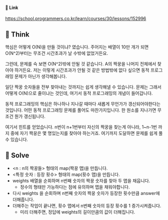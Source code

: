 #### 🔗 Link

https://school.programmers.co.kr/learn/courses/30/lessons/152996


## 🤔 Think
 핵심은 어떻게 O(N)을 만들 것이냐? 였습니다. 주어지는 배열이 10만 개가 되면 O(N^2)부터는 무조건 시간초과가 날 수밖에 없었거든요.

 그런데, 문제를 슥 보면 O(N^2)밖에 안될 것 같습니다. A의 짝꿍을 나머지 전체에서 찾아야 하거든요. 저는 이렇게 시간초과가 안될 것 같은 방법밖에 없다 싶으면 동적 프로그래밍 문제가 아닌가 생각해봅니다.

 일단 짝꿍 숫자들을 전부 찾아내는 것까지는 쉽게 생각해낼 수 있습니다. 문제는 그래서 어떻게 O(N)으로 줄이냐는 것인데, 여기서 동적 프로그래밍의 개념이 들어갑니다.

 동적 프로그래밍의 핵심은 하나하나 지나갈 때마다 새롭게 무언가가 갱신되어야한다는 것입니다. 어떤 동적 프로그래밍 문제를 풀어도 마찬가지입니다. 한 원소를 지나가면 무조건 뭔가 갱신됩니다.

 여기서 힌트를 얻었습니다. n번이 n+1번부터 자신의 짝꿍을 찾는게 아니라, 1~n-1번 까지 중에 자기 짝꿍은 몇 명있는지를 찾아야 하는거죠. 여기까지 도달하면 문제를 쉽게 풀 수 있습니다.

## 🔎 Solve
- <n : n의 짝꿍들> 형태의 map(짝꿍 맵)을 만듭니다.
- <특정 숫자 : 등장 횟수> 형태의 map(횟수 맵)을 만듭니다.
- weights 배열을 순회하며 n번째 숫자의 짝꿍 숫자를 찾아 두 맵을 채웁니다.
  - 정수의 형태만 가능하다는 점에 유의하며 맵을 채워야합니다.
- 다시 weights 을 순회하며 n번째 숫자의 짝꿍 숫자가 등장한 횟수만큼 answer에 더해줍니다.
- 더해주는 작업이 끝나면, 횟수 맵에서 n번째 숫자의 등장 횟수를 1 증가시켜줍니다.
  - 미리 더해주면, 정답에 weights의 길이만큼의 값이 더해집니다.
